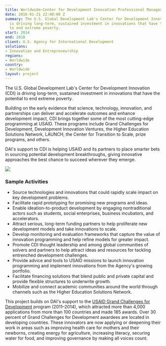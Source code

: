 ```yaml
---
title: Worldwide—Center for Development Innovation Professional Management Services
date: 2016-01-21 22:40:00 Z
summary: The U.S. Global Development Lab's Center for Development Innovation (CDI)
  is driving long-term, sustained investment in innovations that have the potential
  to end extreme poverty.
start: 2014
end: 2018
client: U.S. Agency for International Development
solutions:
- Innovation and Entrepreneurship
regions:
- Worldwide
country:
- Worldwide
layout: project
---
```


The U.S. Global Development Lab's Center for Development Innovation (CDI) is driving long-term, sustained investment in innovations that have the potential to end extreme poverty.

Building on the early evidence that science, technology, innovation, and partnerships can deliver and accelerate outcomes and enhance development impact, CDI brings together some of the most cutting-edge programming at USAID. These programs include Grand Challenges for Development, Development Innovation Ventures, the Higher Education Solutions Network, LAUNCH, the Center for Transition to Scale, prize programs, and others.

DAI's support to CDI is helping USAID and its partners to place smarter bets in sourcing potential development breakthroughs, giving innovative approaches the best chance to succeed wherever they emerge.

![][1]

###  Sample Activities

* Source technologies and innovations that could rapidly scale impact on key development problems.
* Facilitate rapid prototyping for promising new programs and ideas.
* Enable ideation-to-product development by engaging nontraditional actors such as students, social enterprises, business incubators, and accelerators.
* Attract serious, long-term funding partners to help proliferate new development models and take innovations to scale.
* Develop monitoring and evaluation frameworks that capture the value of innovation programming and help refine models for greater impact.
* Promote CDI thought leadership and among global communities of solvers and partners to help attract ideas and resources for tackling entrenched development challenges.
* Provide advice and tools to USAID missions to launch innovation programming and implement innovations from the Agency's growing portfolio.
* Facilitate financing solutions that blend public and private capital and provide flexible structures to underwrite growth.
* Mobilize and connect academic communities around the world through channels such as the Higher Education Solutions Network.

This project builds on DAI's support to the [USAID Grand Challenges for Development](https://www.dai.com/our-work/projects/worldwide-grand-challenges-development-implementation-services) program (2011–2014), which attracted more than 4,000 applications from more than 100 countries and made 185 awards. Over 30 percent of Grand Challenges for Development awardees are located in developing countries. These innovators are now applying or deepening their work in areas such as improving health care for mothers and their newborns, creating energy for agriculture, increasing literacy, securing water for food, and improving governance by making all voices count.  

[1]: https://assetify-dai.com/projects/CDI-pic-1.jpg
[2]: our-work/projects/worldwide-grand-challenges-development-implementation-services
